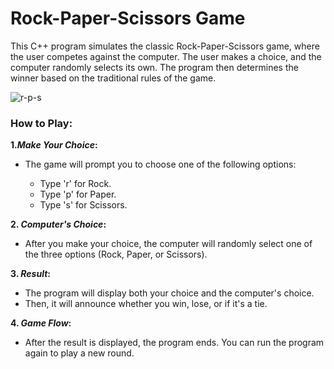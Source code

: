 # **Rock-Paper-Scissors Game**

This C++ program simulates the classic Rock-Paper-Scissors game, where the user competes against the computer. The user makes a choice, and the computer randomly selects its own. The program then determines the winner based on the traditional rules of the game.


![r-p-s](https://i.pinimg.com/originals/29/0c/64/290c647c6dc4bb265360c68e8ee5c2c5.gif)

### How to Play:

**1._Make Your Choice_:**

- The game will prompt you to choose one of the following options:

  - Type 'r' for Rock.
  - Type 'p' for Paper.
  - Type 's' for Scissors.

**2. _Computer's Choice_:**

- After you make your choice, the computer will randomly select one of the three options (Rock, Paper, or Scissors).

**3. _Result_:**

- The program will display both your choice and the computer's choice.
- Then, it will announce whether you win, lose, or if it's a tie.

**4. _Game Flow_:**

- After the result is displayed, the program ends. You can run the program again to play a new round.

